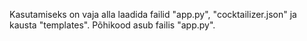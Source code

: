 Kasutamiseks on vaja alla laadida failid "app.py", "cocktailizer.json" ja kausta "templates".
Põhikood asub failis "app.py".
